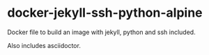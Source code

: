 # docker-jekyll-ssh-python-alpine
Docker file to build an image with jekyll, python and ssh included.

Also includes asciidoctor.
